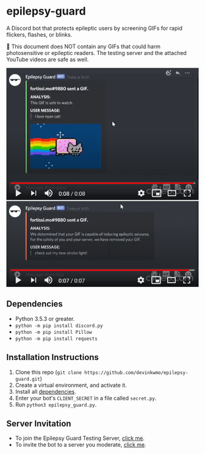 # epilepsy-guard

A Discord bot that protects epileptic users by screening GIFs for rapid flickers, flashes, or blinks.

🎈 This document does NOT contain any GIFs that could harm photosensitive or epileptic readers. The testing server and the attached YouTube videos are safe as well.

[![Bot Demo 1](thumbnail1.PNG)](https://www.youtube.com/watch?v=hEhpqDm9n-M "Epilepsy Guard Demo: Good GIF")
[![Bot Demo 2](thumbnail2.PNG)](https://www.youtube.com/watch?v=6SWhBpLhles "Epilepsy Guard Demo: Malicious GIF")

## Dependencies
- Python 3.5.3 or greater.
- `python -m pip install discord.py`
- `python -m pip install Pillow`
- `python -m pip install requests`

## Installation Instructions
1. Clone this repo (`git clone https://github.com/devinkwmo/epilepsy-guard.git`)
2. Create a virtual environment, and activate it.
3. Install all [dependencies](#dependencies).
4. Enter your bot's `CLIENT_SECRET` in a file called `secret.py`.
5. Run ``python3 epilepsy_guard.py``.

## Server Invitation
- To join the Epilepsy Guard Testing Server, [click me](https://discord.gg/wctpppv2EJ).
- To invite the bot to a server you moderate, [click me](https://bit.ly/2X7gj26).
